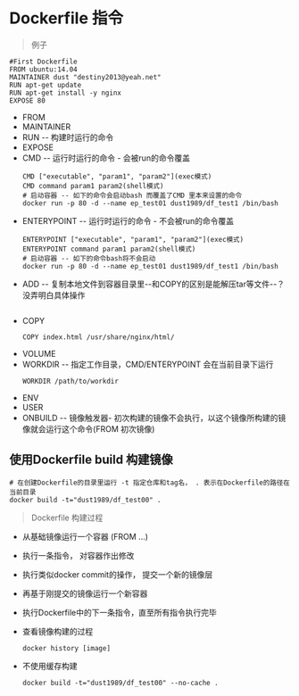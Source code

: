 # Dockerfile 指令

> 例子
```
#First Dockerfile
FROM ubuntu:14.04
MAINTAINER dust "destiny2013@yeah.net"
RUN apt-get update
RUN apt-get install -y nginx
EXPOSE 80
```

- FROM
- MAINTAINER
- RUN -- 构建时运行的命令
- EXPOSE
- CMD -- 运行时运行的命令 - 会被run的命令覆盖
  ```
  CMD ["executable", "param1", "param2"](exec模式)
  CMD command param1 param2(shell模式)
  # 启动容器 -- 如下的命令会启动bash 而覆盖了CMD 里本来设置的命令
  docker run -p 80 -d --name ep_test01 dust1989/df_test1 /bin/bash
  ```
- ENTERYPOINT -- 运行时运行的命令 - 不会被run的命令覆盖
  ```
  ENTERYPOINT ["executable", "param1", "param2"](exec模式)
  ENTERYPOINT command param1 param2(shell模式)
  # 启动容器 -- 如下的命令bash将不会启动
  docker run -p 80 -d --name ep_test01 dust1989/df_test1 /bin/bash
  ```
- ADD -- 复制本地文件到容器目录里--和COPY的区别是能解压tar等文件--？没弄明白具体操作
  ```
  
  ```
- COPY
  ```
  COPY index.html /usr/share/nginx/html/
  ```
- VOLUME
- WORKDIR -- 指定工作目录，CMD/ENTERYPOINT 会在当前目录下运行
  ```
  WORKDIR /path/to/workdir
  ```
- ENV
- USER
- ONBUILD -- 镜像触发器- 初次构建的镜像不会执行，以这个镜像所构建的镜像就会运行这个命令(FROM 初次镜像)


## 使用Dockerfile build 构建镜像
```
# 在创建Dockerfile的目录里运行 -t 指定仓库和tag名， . 表示在Dockerfile的路径在当前目录
docker build -t="dust1989/df_test00" . 
```

> Dockerfile 构建过程
- 从基础镜像运行一个容器 (FROM ...)
- 执行一条指令， 对容器作出修改
- 执行类似docker commit的操作， 提交一个新的镜像层
- 再基于刚提交的镜像运行一个新容器
- 执行Dockerfile中的下一条指令，直至所有指令执行完毕

- 查看镜像构建的过程
  ```
  docker history [image]
  ```

- 不使用缓存构建
  ```
  docker build -t="dust1989/df_test00" --no-cache . 
  ```
